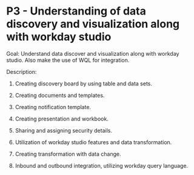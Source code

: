 # P3 - Understanding of data discovery and visualization along with workday studio

Goal: Understand data discover and visualization along with workday studio. Also make the use of WQL for integration.

Description: 

1. Creating discovery board by using table and data sets.

2. Creating documents and templates.

3. Creating notification template.

4. Creating presentation and workbook.

5. Sharing and assigning security details.

6. Utilization of workday studio features and data transformation.

7. Creating transformation with data change.

8. Inbound and outbound integration, utilizing workday query language.
